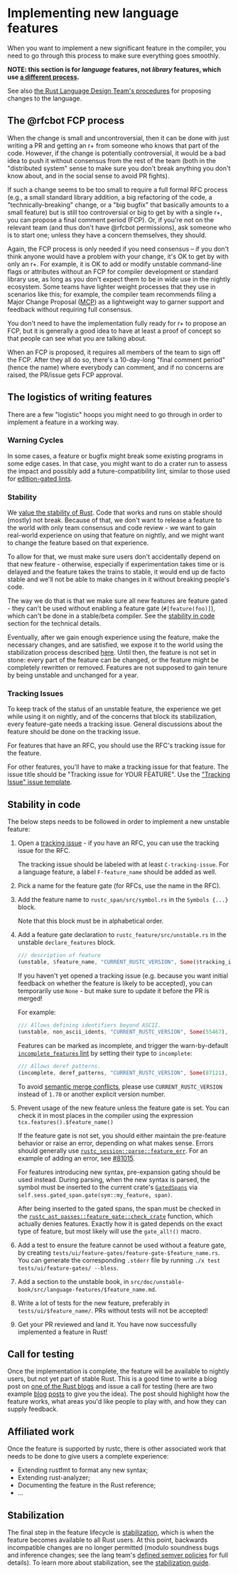 # Implementing new language features

<!-- toc -->

When you want to implement a new significant feature in the compiler,
you need to go through this process to make sure everything goes
smoothly.

**NOTE: this section is for *language* features, not *library* features,
which use [a different process].**

See also [the Rust Language Design Team's procedures][lang-propose] for
proposing changes to the language.

[a different process]: ./stability.md
[lang-propose]: https://lang-team.rust-lang.org/how_to/propose.html

## The @rfcbot FCP process

When the change is small and uncontroversial, then it can be done
with just writing a PR and getting an r+ from someone who knows that
part of the code. However, if the change is potentially controversial,
it would be a bad idea to push it without consensus from the rest
of the team (both in the "distributed system" sense to make sure
you don't break anything you don't know about, and in the social
sense to avoid PR fights).

If such a change seems to be too small to require a full formal RFC process
(e.g., a small standard library addition, a big refactoring of the code, a
"technically-breaking" change, or a "big bugfix" that basically amounts to a
small feature) but is still too controversial or big to get by with a single r+,
you can propose a final comment period (FCP). Or, if you're not on the relevant
team (and thus don't have @rfcbot permissions), ask someone who is to start one;
unless they have a concern themselves, they should.

Again, the FCP process is only needed if you need consensus – if you
don't think anyone would have a problem with your change, it's OK to
get by with only an r+. For example, it is OK to add or modify
unstable command-line flags or attributes without an FCP for
compiler development or standard library use, as long as you don't
expect them to be in wide use in the nightly ecosystem.
Some teams have lighter weight processes that they use in scenarios
like this; for example, the compiler team recommends
filing a Major Change Proposal ([MCP][mcp]) as a lightweight way to
garner support and feedback without requiring full consensus.

[mcp]: https://forge.rust-lang.org/compiler/proposals-and-stabilization.html#how-do-i-submit-an-mcp

You don't need to have the implementation fully ready for r+ to propose an FCP,
but it is generally a good idea to have at least a proof
of concept so that people can see what you are talking about.

When an FCP is proposed, it requires all members of the team to sign off the
FCP. After they all do so, there's a 10-day-long "final comment period" (hence
the name) where everybody can comment, and if no concerns are raised, the
PR/issue gets FCP approval.

## The logistics of writing features

There are a few "logistic" hoops you might need to go through in
order to implement a feature in a working way.

### Warning Cycles

In some cases, a feature or bugfix might break some existing programs
in some edge cases. In that case, you might want to do a crater run
to assess the impact and possibly add a future-compatibility lint,
similar to those used for
[edition-gated lints](diagnostics.md#edition-gated-lints).

### Stability

We [value the stability of Rust]. Code that works and runs on stable
should (mostly) not break. Because of that, we don't want to release
a feature to the world with only team consensus and code review -
we want to gain real-world experience on using that feature on nightly,
and we might want to change the feature based on that experience.

To allow for that, we must make sure users don't accidentally depend
on that new feature - otherwise, especially if experimentation takes
time or is delayed and the feature takes the trains to stable,
it would end up de facto stable and we'll not be able to make changes
in it without breaking people's code.

The way we do that is that we make sure all new features are feature
gated - they can't be used without enabling a feature gate
(`#[feature(foo)]`), which can't be done in a stable/beta compiler.
See the [stability in code] section for the technical details.

Eventually, after we gain enough experience using the feature,
make the necessary changes, and are satisfied, we expose it to
the world using the stabilization process described [here].
Until then, the feature is not set in stone: every part of the
feature can be changed, or the feature might be completely
rewritten or removed. Features are not supposed to gain tenure
by being unstable and unchanged for a year.

###  Tracking Issues

To keep track of the status of an unstable feature, the
experience we get while using it on nightly, and of the
concerns that block its stabilization, every feature-gate
needs a tracking issue. General discussions about the feature should be done on the tracking issue.

For features that have an RFC, you should use the RFC's
tracking issue for the feature.

For other features, you'll have to make a tracking issue
for that feature. The issue title should be "Tracking issue
for YOUR FEATURE". Use the ["Tracking Issue" issue template][template].

[template]: https://github.com/rust-lang/rust/issues/new?template=tracking_issue.md

##  Stability in code

The below steps needs to be followed in order to implement
a new unstable feature:

1. Open a [tracking issue] -
   if you have an RFC, you can use the tracking issue for the RFC.

   The tracking issue should be labeled with at least `C-tracking-issue`.
   For a language feature, a label `F-feature_name` should be added as well.

1. Pick a name for the feature gate (for RFCs, use the name
   in the RFC).

1. Add the feature name to `rustc_span/src/symbol.rs` in the `Symbols {...}` block.

   Note that this block must be in alphabetical order.

1. Add a feature gate declaration to `rustc_feature/src/unstable.rs` in the unstable
   `declare_features` block.

   ```rust ignore
   /// description of feature
   (unstable, $feature_name, "CURRENT_RUSTC_VERSION", Some($tracking_issue_number))
   ```

   If you haven't yet
   opened a tracking issue (e.g. because you want initial feedback on whether the feature is likely
   to be accepted), you can temporarily use `None` - but make sure to update it before the PR is
   merged!

   For example:

   ```rust ignore
   /// Allows defining identifiers beyond ASCII.
   (unstable, non_ascii_idents, "CURRENT_RUSTC_VERSION", Some(55467), None),
   ```

   Features can be marked as incomplete, and trigger the warn-by-default [`incomplete_features`
   lint]
   by setting their type to `incomplete`:

   [`incomplete_features` lint]: https://doc.rust-lang.org/rustc/lints/listing/warn-by-default.html#incomplete-features

   ```rust ignore
   /// Allows deref patterns.
   (incomplete, deref_patterns, "CURRENT_RUSTC_VERSION", Some(87121), None),
   ```

   To avoid [semantic merge conflicts], please use `CURRENT_RUSTC_VERSION` instead of `1.70` or
   another explicit version number.

   [semantic merge conflicts]: https://bors.tech/essay/2017/02/02/pitch/

1. Prevent usage of the new feature unless the feature gate is set.
   You can check it in most places in the compiler using the
   expression `tcx.features().$feature_name()`

    If the feature gate is not set, you should either maintain
    the pre-feature behavior or raise an error, depending on
    what makes sense. Errors should generally use [`rustc_session::parse::feature_err`].
    For an example of adding an error, see [#81015].

   For features introducing new syntax, pre-expansion gating should be used instead.
   During parsing, when the new syntax is parsed, the symbol must be inserted to the
   current crate's [`GatedSpans`] via `self.sess.gated_span.gate(sym::my_feature, span)`. 
   
   After being inserted to the gated spans, the span must be checked in the 
   [`rustc_ast_passes::feature_gate::check_crate`] function, which actually denies
   features. Exactly how it is gated depends on the exact type of feature, but most 
   likely will use the `gate_all!()` macro. 

1. Add a test to ensure the feature cannot be used without
   a feature gate, by creating `tests/ui/feature-gates/feature-gate-$feature_name.rs`.
   You can generate the corresponding `.stderr` file by running `./x test 
tests/ui/feature-gates/ --bless`.

1. Add a section to the unstable book, in
   `src/doc/unstable-book/src/language-features/$feature_name.md`.

1. Write a lot of tests for the new feature, preferably in `tests/ui/$feature_name/`.
   PRs without tests will not be accepted!

1. Get your PR reviewed and land it. You have now successfully
   implemented a feature in Rust!

[`GatedSpans`]: https://doc.rust-lang.org/nightly/nightly-rustc/rustc_session/parse/struct.GatedSpans.html
[#81015]: https://github.com/rust-lang/rust/pull/81015
[`rustc_session::parse::feature_err`]: https://doc.rust-lang.org/nightly/nightly-rustc/rustc_session/parse/fn.feature_err.html
[`rustc_ast_passes::feature_gate::check_crate`]: https://doc.rust-lang.org/nightly/nightly-rustc/rustc_ast_passes/feature_gate/fn.check_crate.html
[value the stability of Rust]: https://github.com/rust-lang/rfcs/blob/master/text/1122-language-semver.md
[stability in code]: #stability-in-code
[here]: ./stabilization_guide.md
[tracking issue]: #tracking-issues
[add-feature-gate]: ./feature-gates.md#adding-a-feature-gate

## Call for testing

Once the implementation is complete, the feature will be available to nightly users, but not yet part of stable Rust. This is a good time to write a blog post on [one of the Rust blogs](https://github.com/rust-lang/blog.rust-lang.org/) and issue a call for testing (here are two example [blog](https://blog.rust-lang.org/inside-rust/2024/08/09/async-closures-call-for-testing.html) [posts](https://blog.rust-lang.org/2024/09/05/impl-trait-capture-rules.html) to give you the idea). The post should highlight how the feature works, what areas you'd like people to play with, and how they can supply feedback.

## Affiliated work

Once the feature is supported by rustc, there is other associated work that needs to be done to give users a complete experience:

* Extending rustfmt to format any new syntax;
* Extending rust-analyzer;
* Documenting the feature in the Rust reference;
* ...

## Stabilization

The final step in the feature lifecycle is [stabilization][stab], which is when the feature becomes available to all Rust users. At this point, backwards incompatible changes are no longer permitted (modulo soundness bugs and inference changes; see the lang team's [defined semver policies](https://rust-lang.github.io/rfcs/1122-language-semver.html) for full details). To learn more about stabilization, see the [stabilization guide][stab].

[stab]: ./stabilization_guide.md
